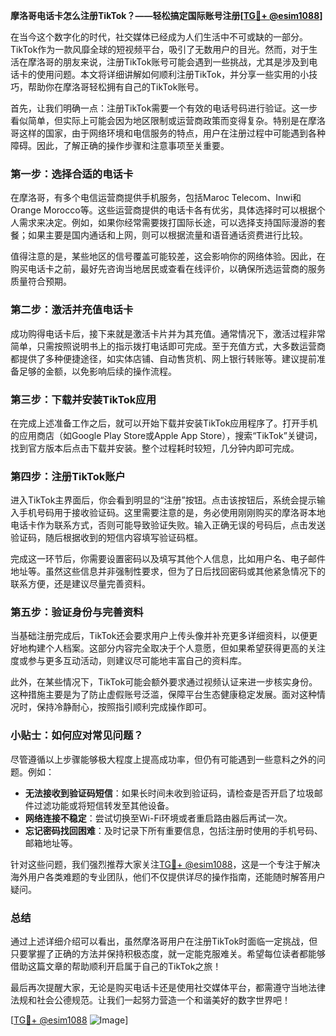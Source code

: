 **摩洛哥电话卡怎么注册TikTok？——轻松搞定国际账号注册[[TG💪+ @esim1088](https://t.me/s/esim1088)]**

在当今这个数字化的时代，社交媒体已经成为人们生活中不可或缺的一部分。TikTok作为一款风靡全球的短视频平台，吸引了无数用户的目光。然而，对于生活在摩洛哥的朋友来说，注册TikTok账号可能会遇到一些挑战，尤其是涉及到电话卡的使用问题。本文将详细讲解如何顺利注册TikTok，并分享一些实用的小技巧，帮助你在摩洛哥轻松拥有自己的TikTok账号。

首先，让我们明确一点：注册TikTok需要一个有效的电话号码进行验证。这一步看似简单，但实际上可能会因为地区限制或运营商政策而变得复杂。特别是在摩洛哥这样的国家，由于网络环境和电信服务的特点，用户在注册过程中可能遇到各种障碍。因此，了解正确的操作步骤和注意事项至关重要。

### 第一步：选择合适的电话卡

在摩洛哥，有多个电信运营商提供手机服务，包括Maroc Telecom、Inwi和Orange Morocco等。这些运营商提供的电话卡各有优劣，具体选择时可以根据个人需求来决定。例如，如果你经常需要拨打国际长途，可以选择支持国际漫游的套餐；如果主要是国内通话和上网，则可以根据流量和语音通话资费进行比较。

值得注意的是，某些地区的信号覆盖可能较差，这会影响你的网络体验。因此，在购买电话卡之前，最好先咨询当地居民或查看在线评价，以确保所选运营商的服务质量符合预期。

### 第二步：激活并充值电话卡

成功购得电话卡后，接下来就是激活卡片并为其充值。通常情况下，激活过程非常简单，只需按照说明书上的指示拨打电话即可完成。至于充值方式，大多数运营商都提供了多种便捷途径，如实体店铺、自动售货机、网上银行转账等。建议提前准备足够的金额，以免影响后续的操作流程。

### 第三步：下载并安装TikTok应用

在完成上述准备工作之后，就可以开始下载并安装TikTok应用程序了。打开手机的应用商店（如Google Play Store或Apple App Store），搜索“TikTok”关键词，找到官方版本后点击下载并安装。整个过程耗时较短，几分钟内即可完成。

### 第四步：注册TikTok账户

进入TikTok主界面后，你会看到明显的“注册”按钮。点击该按钮后，系统会提示输入手机号码用于接收验证码。这里需要注意的是，务必使用刚刚购买的摩洛哥本地电话卡作为联系方式，否则可能导致验证失败。输入正确无误的号码后，点击发送验证码，随后根据收到的短信内容填写验证码框。

完成这一环节后，你需要设置密码以及填写其他个人信息，比如用户名、电子邮件地址等。虽然这些信息并非强制性要求，但为了日后找回密码或其他紧急情况下的联系方便，还是建议尽量完善资料。

### 第五步：验证身份与完善资料

当基础注册完成后，TikTok还会要求用户上传头像并补充更多详细资料，以便更好地构建个人档案。这部分内容完全取决于个人意愿，但如果希望获得更高的关注度或参与更多互动活动，则建议尽可能地丰富自己的资料库。

此外，在某些情况下，TikTok可能会额外要求通过视频认证来进一步核实身份。这种措施主要是为了防止虚假账号泛滥，保障平台生态健康稳定发展。面对这种情况时，保持冷静耐心，按照指引顺利完成操作即可。

### 小贴士：如何应对常见问题？

尽管遵循以上步骤能够极大程度上提高成功率，但仍有可能遇到一些意料之外的问题。例如：

- **无法接收到验证码短信**：如果长时间未收到验证码，请检查是否开启了垃圾邮件过滤功能或将短信转发至其他设备。
- **网络连接不稳定**：尝试切换至Wi-Fi环境或者重启路由器后再试一次。
- **忘记密码找回困难**：及时记录下所有重要信息，包括注册时使用的手机号码、邮箱地址等。

针对这些问题，我们强烈推荐大家关注[TG💪+ @esim1088](https://t.me/s/esim1088)，这是一个专注于解决海外用户各类难题的专业团队，他们不仅提供详尽的操作指南，还能随时解答用户疑问。

### 总结

通过上述详细介绍可以看出，虽然摩洛哥用户在注册TikTok时面临一定挑战，但只要掌握了正确的方法并保持积极态度，就一定能克服难关。希望每位读者都能够借助这篇文章的帮助顺利开启属于自己的TikTok之旅！

最后再次提醒大家，无论是购买电话卡还是使用社交媒体平台，都需遵守当地法律法规和社会公德规范。让我们一起努力营造一个和谐美好的数字世界吧！

[[TG💪+ @esim1088](https://t.me/s/esim1088) ![Image](https://i.postimg.cc/4NQfJmqS/Snipaste-2025-05-13-00-14-12.png)]